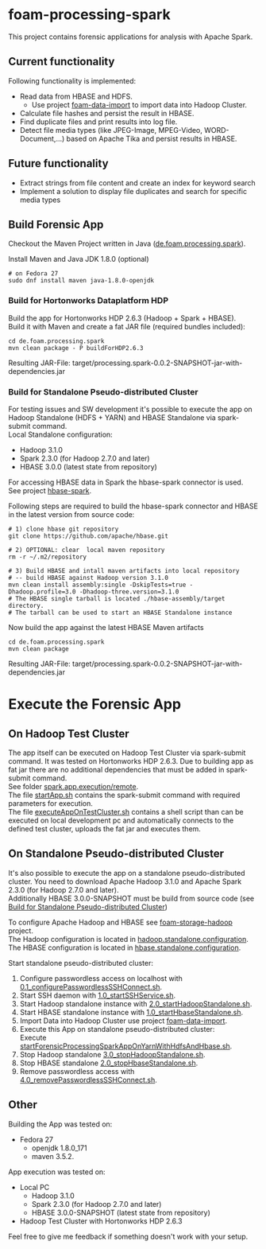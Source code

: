 # foam-processing-spark
This project contains forensic applications for analysis with Apache Spark. 

## Current functionality
Following functionality is implemented:
* Read data from HBASE and HDFS.
  * Use project [foam-data-import](https://github.com/jobusam/foam-data-import) to import data into Hadoop Cluster.
* Calculate file hashes and persist the result in HBASE.
* Find duplicate files and print results into log file.
* Detect file media types (like JPEG-Image, MPEG-Video, WORD-Document,...) based on Apache Tika and persist results in HBASE.

## Future functionality
* Extract strings from file content and create an index for keyword search
* Implement a solution to display file duplicates and search for specific media types

## Build Forensic App
Checkout the Maven Project written in Java ([de.foam.processing.spark](de.foam.processing.spark)).

Install Maven and Java JDK 1.8.0 (optional)
```
# on Fedora 27
sudo dnf install maven java-1.8.0-openjdk 
```

### Build for Hortonworks Dataplatform HDP
Build the app for Hortonworks HDP 2.6.3 (Hadoop + Spark + HBASE).  
Build it with Maven and create a fat JAR file (required bundles included):
```
cd de.foam.processing.spark
mvn clean package - P buildForHDP2.6.3
```
Resulting JAR-File: target/processing.spark-0.0.2-SNAPSHOT-jar-with-dependencies.jar

### Build for Standalone Pseudo-distributed Cluster
For testing issues and SW development it's possible to execute
the app on Hadoop Standalone (HDFS + YARN) and HBASE Standalone via spark-submit command.  
Local Standalone configuration: 
* Hadoop 3.1.0
* Spark 2.3.0 (for Hadoop 2.7.0 and later)
* HBASE 3.0.0 (latest state from repository)

For accessing HBASE data in Spark the hbase-spark connector is used.  
See project [hbase-spark](https://github.com/apache/hbase/tree/master/hbase-spark).

Following steps are required to build the hbase-spark connector and HBASE in the latest version from source code:

```
# 1) clone hbase git repository
git clone https://github.com/apache/hbase.git

# 2) OPTIONAL: clear  local maven repository
rm -r ~/.m2/repository

# 3) Build HBASE and intall maven artifacts into local repository
# -- build HBASE against Hadoop version 3.1.0
mvn clean install assembly:single -DskipTests=true -Dhadoop.profile=3.0 -Dhadoop-three.version=3.1.0
# The HBASE single tarball is located ./hbase-assembly/target directory.
# The tarball can be used to start an HBASE Standalone instance 
```
Now build the app against the latest HBASE Maven artifacts
```
cd de.foam.processing.spark
mvn clean package 
```
Resulting JAR-File: target/processing.spark-0.0.2-SNAPSHOT-jar-with-dependencies.jar

# Execute the Forensic App

## On Hadoop Test Cluster
The app itself can be executed on Hadoop Test Cluster via spark-submit command.
It was tested on Hortonworks HDP 2.6.3. Due to building app as fat jar there are no additional dependencies
that must be added in spark-submit command.    
See folder [spark.app.execution/remote](spark.app.execution/remote).   
The file [startApp.sh](spark.app.execution/remote/startApp.sh) contains the spark-submit command with required
parameters for execution.      
The file [executeAppOnTestCluster.sh](spark.app.execution/remote/executeAppOnTestCluster.sh) contains a shell script
than can be executed on local development pc and automatically connects to the defined test cluster, uploads the fat jar
and executes them. 

## On Standalone Pseudo-distributed Cluster
It's also possible to execute the app on a standalone pseudo-distributed cluster.
You need to download Apache Hadoop 3.1.0 and Apache Spark 2.3.0 (for Hadoop 2.7.0 and later).   
Additionally HBASE 3.0.0-SNAPSHOT must be build from source code (see [Build for Standalone Pseudo-distributed Cluster](#build-for-standalone-pseudo-distributed-cluster))

To configure Apache Hadoop and HBASE see [foam-storage-hadoop](https://github.com/jobusam/foam-storage-hadoop) project.   
The Hadoop configuration is located in [hadoop.standalone.configuration](https://github.com/jobusam/foam-storage-hadoop/tree/master/hadoop.standalone.configuration).   
The HBASE configuration is located in [hbase.standalone.configuration](https://github.com/jobusam/foam-storage-hadoop/tree/master/hbase.standalone.configuration).   

Start standalone pseudo-distributed cluster:
1. Configure passwordless access on localhost with [0.1_configurePasswordlessSSHConnect.sh](https://github.com/jobusam/foam-storage-hadoop/blob/master/hadoop.standalone.setup/0.1_configurePasswordlessSSHConnect.sh).
2. Start SSH daemon with [1.0_startSSHService.sh](https://github.com/jobusam/foam-storage-hadoop/blob/master/hadoop.standalone.setup/1.0_startSSHService.sh).
3. Start Hadoop standalone instance with [2.0_startHadoopStandalone.sh](https://github.com/jobusam/foam-storage-hadoop/blob/master/hadoop.standalone.setup/2.0_startHadoopStandalone.sh).
4. Start HBASE standalone instance with [1.0_startHbaseStandalone.sh](https://github.com/jobusam/foam-storage-hadoop/blob/master/hbase.standalone.setup/1.0_startHbaseStandalone.sh).
5. Import Data into Hadoop Cluster use project [foam-data-import](https://github.com/jobusam/foam-data-import).
6. Execute this App on standalone pseudo-distributed cluster:   
Execute [startForensicProcessingSparkAppOnYarnWithHdfsAndHbase.sh](spark.app.execution/startForensicProcessingSparkAppOnYarnWithHdfsAndHbase.sh).
7. Stop Hadoop standalone [3.0_stopHadoopStandalone.sh](https://github.com/jobusam/foam-storage-hadoop/blob/master/hadoop.standalone.setup/3.0_stopHadoopStandalone.sh).  
8. Stop HBASE standalone [2.0_stopHbaseStandalone.sh](https://github.com/jobusam/foam-storage-hadoop/blob/master/hbase.standalone.setup/2.0_stopHbaseStandalone.sh).
9. Remove passwordless access with [4.0_removePasswordlessSSHConnect.sh](https://github.com/jobusam/foam-storage-hadoop/blob/master/hadoop.standalone.setup/4.0_removePasswordlessSSHConnect.sh).


## Other
Building the App was tested on:
* Fedora 27 
  * openjdk 1.8.0_171 
  * maven 3.5.2.
  
App execution was tested on:
* Local PC
  * Hadoop 3.1.0
  * Spark 2.3.0 (for Hadoop 2.7.0 and later)
  * HBASE 3.0.0-SNAPSHOT (latest state from repository)
* Hadoop Test Cluster with Hortonworks HDP 2.6.3

Feel free to give me feedback if something doesn't work with your setup.
